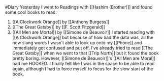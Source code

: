 #Diary 
Yesterday I went to Readings with [[Hashim (Brother)]] and found some cool books to read:
1. [[A Clockwork Orange]] by [[Anthony Burgess]]
2. [[The Great Gatsby]] by [[F. Scott Fitzgerald]]
3. [[All Men are Mortal]] by [[Simone de Beauvoir]]
I started reading with [[A Clockwork Orange]] but because of how bad the data was, all the new slang words I wasn't able to look up onto my [[Phone]] and immediately got confused and put off.
I've already tried to read [[The Great Gatsby]] when we went to that [[Trip North]] but it found the book pretty boring.
However, [[Simone de Beauvoir]]'s [[All Men are Moral]] had me HOOKED. I finally felt like I was in the space to be able to read again, although I had to force myself to focus for the slow start of the book.